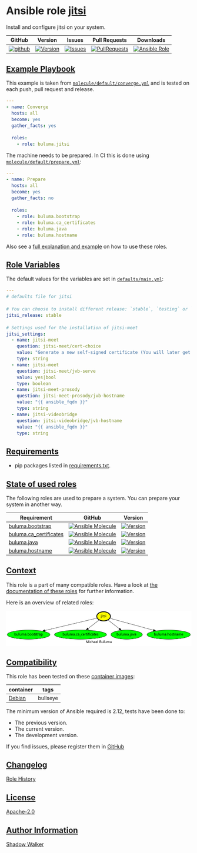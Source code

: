 # Ansible role [jitsi](https://galaxy.ansible.com/ui/standalone/roles/buluma/jitsi/documentation)

Install and configure jitsi on your system.

|GitHub|Version|Issues|Pull Requests|Downloads|
|------|-------|------|-------------|---------|
|[![github](https://github.com/buluma/ansible-role-jitsi/actions/workflows/molecule.yml/badge.svg)](https://github.com/buluma/ansible-role-jitsi/actions/workflows/molecule.yml)|[![Version](https://img.shields.io/github/release/buluma/ansible-role-jitsi.svg)](https://github.com/buluma/ansible-role-jitsi/releases/)|[![Issues](https://img.shields.io/github/issues/buluma/ansible-role-jitsi.svg)](https://github.com/buluma/ansible-role-jitsi/issues/)|[![PullRequests](https://img.shields.io/github/issues-pr-closed-raw/buluma/ansible-role-jitsi.svg)](https://github.com/buluma/ansible-role-jitsi/pulls/)|[![Ansible Role](https://img.shields.io/ansible/role/d/buluma/jitsi)](https://galaxy.ansible.com/ui/standalone/roles/buluma/jitsi/documentation)|

## [Example Playbook](#example-playbook)

This example is taken from [`molecule/default/converge.yml`](https://github.com/buluma/ansible-role-jitsi/blob/master/molecule/default/converge.yml) and is tested on each push, pull request and release.

```yaml
---
- name: Converge
  hosts: all
  become: yes
  gather_facts: yes

  roles:
    - role: buluma.jitsi
```

The machine needs to be prepared. In CI this is done using [`molecule/default/prepare.yml`](https://github.com/buluma/ansible-role-jitsi/blob/master/molecule/default/prepare.yml):

```yaml
---
- name: Prepare
  hosts: all
  become: yes
  gather_facts: no

  roles:
    - role: buluma.bootstrap
    - role: buluma.ca_certificates
    - role: buluma.java
    - role: buluma.hostname
```

Also see a [full explanation and example](https://buluma.github.io/how-to-use-these-roles.html) on how to use these roles.

## [Role Variables](#role-variables)

The default values for the variables are set in [`defaults/main.yml`](https://github.com/buluma/ansible-role-jitsi/blob/master/defaults/main.yml):

```yaml
---
# defaults file for jitsi

# You can choose to install different release: `stable`, `testing` or `nightly`.
jitsi_release: stable

# Settings used for the installation of jitsi-meet
jitsi_settings:
  - name: jitsi-meet
    question: jitsi-meet/cert-choice
    value: "Generate a new self-signed certificate (You will later get a chance to obtain a Let's encrypt certificate)"
    type: string
  - name: jitsi-meet
    question: jitsi-meet/jvb-serve
    value: yes|bool
    type: boolean
  - name: jitsi-meet-prosody
    question: jitsi-meet-prosody/jvb-hostname
    value: "{{ ansible_fqdn }}"
    type: string
  - name: jitsi-videobridge
    question: jitsi-videobridge/jvb-hostname
    value: "{{ ansible_fqdn }}"
    type: string
```

## [Requirements](#requirements)

- pip packages listed in [requirements.txt](https://github.com/buluma/ansible-role-jitsi/blob/master/requirements.txt).

## [State of used roles](#state-of-used-roles)

The following roles are used to prepare a system. You can prepare your system in another way.

| Requirement | GitHub | Version |
|-------------|--------|--------|
|[buluma.bootstrap](https://galaxy.ansible.com/buluma/bootstrap)|[![Ansible Molecule](https://github.com/buluma/ansible-role-bootstrap/actions/workflows/molecule.yml/badge.svg)](https://github.com/buluma/ansible-role-bootstrap/actions/workflows/molecule.yml)|[![Version](https://img.shields.io/github/release/buluma/ansible-role-bootstrap.svg)](https://github.com/shadowwalker/ansible-role-bootstrap)|
|[buluma.ca_certificates](https://galaxy.ansible.com/buluma/ca_certificates)|[![Ansible Molecule](https://github.com/buluma/ansible-role-ca_certificates/actions/workflows/molecule.yml/badge.svg)](https://github.com/buluma/ansible-role-ca_certificates/actions/workflows/molecule.yml)|[![Version](https://img.shields.io/github/release/buluma/ansible-role-ca_certificates.svg)](https://github.com/shadowwalker/ansible-role-ca_certificates)|
|[buluma.java](https://galaxy.ansible.com/buluma/java)|[![Ansible Molecule](https://github.com/buluma/ansible-role-java/actions/workflows/molecule.yml/badge.svg)](https://github.com/buluma/ansible-role-java/actions/workflows/molecule.yml)|[![Version](https://img.shields.io/github/release/buluma/ansible-role-java.svg)](https://github.com/shadowwalker/ansible-role-java)|
|[buluma.hostname](https://galaxy.ansible.com/buluma/hostname)|[![Ansible Molecule](https://github.com/buluma/ansible-role-hostname/actions/workflows/molecule.yml/badge.svg)](https://github.com/buluma/ansible-role-hostname/actions/workflows/molecule.yml)|[![Version](https://img.shields.io/github/release/buluma/ansible-role-hostname.svg)](https://github.com/shadowwalker/ansible-role-hostname)|

## [Context](#context)

This role is a part of many compatible roles. Have a look at [the documentation of these roles](https://buluma.github.io/) for further information.

Here is an overview of related roles:

![dependencies](https://raw.githubusercontent.com/buluma/ansible-role-jitsi/png/requirements.png "Dependencies")

## [Compatibility](#compatibility)

This role has been tested on these [container images](https://hub.docker.com/u/buluma):

|container|tags|
|---------|----|
|[Debian](https://hub.docker.com/r/buluma/debian)|bullseye|

The minimum version of Ansible required is 2.12, tests have been done to:

- The previous version.
- The current version.
- The development version.

If you find issues, please register them in [GitHub](https://github.com/buluma/ansible-role-jitsi/issues)

## [Changelog](#changelog)

[Role History](https://github.com/buluma/ansible-role-jitsi/blob/master/CHANGELOG.md)

## [License](#license)

[Apache-2.0](https://github.com/buluma/ansible-role-jitsi/blob/master/LICENSE)

## [Author Information](#author-information)

[Shadow Walker](https://buluma.github.io/)
